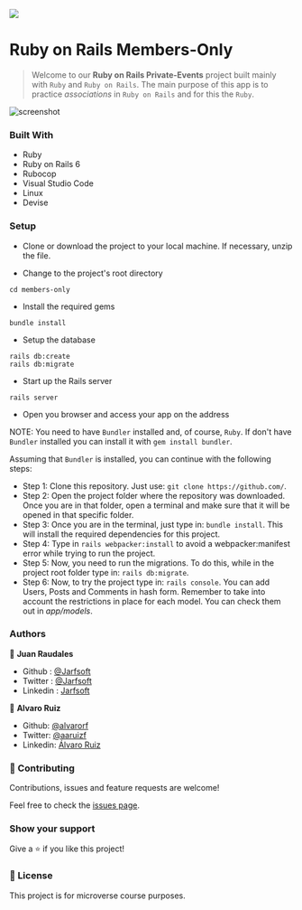 ![](https://img.shields.io/badge/Microverse-blueviolet)
# Ruby on Rails Members-Only

> Welcome to our **Ruby on Rails Private-Events** project built mainly with `Ruby` and `Ruby on Rails`. The main purpose of this app is to practice *associations* in `Ruby on Rails` and for this the `Ruby`.

![screenshot](./images/screenshot.png)

### Built With

- Ruby
- Ruby on Rails 6
- Rubocop
- Visual Studio Code
- Linux
- Devise

### Setup

- Clone or download the project to your local machine. If necessary, unzip the file.

- Change to the project's root directory
```
cd members-only
```

- Install the required gems
```
bundle install
```

- Setup the database
```
rails db:create
rails db:migrate
```

- Start up the Rails server
```
rails server
```

- Open you browser and access your app on the address

NOTE: You need to have `Bundler` installed and, of course, `Ruby`. If don't have `Bundler` installed you can install it with `gem install bundler`.

Assuming that `Bundler` is installed, you can continue with the following steps:
- Step 1: Clone this repository. Just use: `git clone https://github.com/`.
- Step 2: Open the project folder where the repository was downloaded. Once you are in that folder, open a terminal and make sure that it will be opened in that specific folder.
- Step 3: Once you are in the terminal, just type in: `bundle install`. This will install the required dependencies for this project.
- Step 4: Type in `rails webpacker:install` to avoid a webpacker:manifest error while trying to run the project.
- Step 5: Now, you need to run the migrations. To do this, while in the project root folder type in: `rails db:migrate`.
- Step 6: Now, to try the project type in: `rails console`. You can add Users, Posts and Comments in hash form. Remember to take into account the restrictions in place for each model. You can check them out in *app/models*.

### Authors

👤 **Juan Raudales**

- Github : [@Jarfsoft](https://github.com/Jarfsoft)
- Twitter : [@Jarfsoft](https://twitter.com/Jarfsoft)
- Linkedin : [Jarfsoft](https://www.linkedin.com/in/juan-raudales-flores-7b0a3b113/)

👤 **Alvaro Ruiz**

- Github: [@alvarorf](https://github.com/alvarorf)
- Twitter: [@aaruizf](https://twitter.com/aaruizf)
- Linkedin: [Álvaro Ruiz](https://www.linkedin.com/in/alvaro-andr%C3%A9s-ruiz-florez/)

### 🤝 Contributing

Contributions, issues and feature requests are welcome!

Feel free to check the [issues page](issues/).

### Show your support

Give a ⭐️ if you like this project!


### 📝 License

This project is for microverse course purposes.

